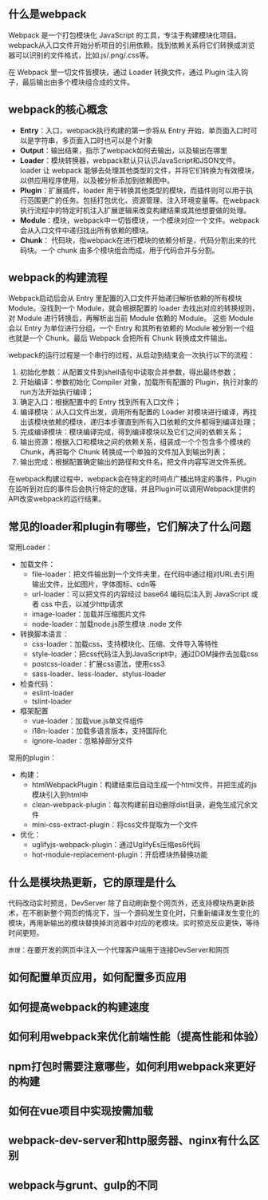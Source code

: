 ## 什么是webpack

Webpack 是一个打包模块化 JavaScript 的工具，专注于构建模块化项目。webpack从入口文件开始分析项目的引用依赖，找到依赖关系将它们转换成浏览器可以识别的文件格式，比如.js/.png/.css等。

在 Webpack 里一切文件皆模块，通过 Loader 转换文件，通过 Plugin 注入钩子，最后输出由多个模块组合成的文件。

## webpack的核心概念

- **Entry**：入口，webpack执行构建的第一步将从 Entry 开始，单页面入口时可以是字符串，多页面入口时也可以是个对象
- **Output**：输出结果，指示了webpack如何去输出，以及输出在哪里
- **Loader**：模块转换器，webpack默认只认识JavaScript和JSON文件。loader 让 webpack 能够去处理其他类型的文件，并将它们转换为有效模块，以供应用程序使用，以及被分析添加到依赖图中。 
- **Plugin**：扩展插件，loader 用于转换其他类型的模块，而插件则可以用于执行范围更广的任务。包括打包优化、资源管理、注入环境变量等。在webpack执行流程中的特定时机注入扩展逻辑来改变构建结果或其他想要做的处理。
- **Module**：模块，webpack中一切皆模块，一个模块对应一个文件。webpack 会从入口文件中递归找出所有依赖的模块。
- **Chunk**： 代码块，指webpack在进行模块的依赖分析是，代码分割出来的代码块。一个 chunk 由多个模块组合而成，用于代码合并与分割。

## webpack的构建流程

Webpack启动后会从 Entry 里配置的入口文件开始递归解析依赖的所有模块 Module。没找到一个 Module，就会根据配置的 loader 去找出对应的转换规则，对 Module 进行转换后，再解析出当前 Module 依赖的 Module。 这些 Module 会以 Entry 为单位进行分组，一个 Entry 和其所有依赖的 Module 被分到一个组也就是一个 Chunk。最后 Webpack 会把所有 Chunk 转换成文件输出。

webpack的运行过程是一个串行的过程，从启动到结束会一次执行以下的流程：
1. 初始化参数：从配置文件到shell语句中读取合并参数，得出最终参数；
2. 开始编译：参数初始化 Compiler 对象，加载所有配置的 Plugin，执行对象的run方法开始执行编译；
3. 确定入口：根据配置中的 Entry 找到所有入口文件；
4. 编译模块：从入口文件出发，调用所有配置的 Loader 对模块进行编译，再找出该模块依赖的模块，递归本步骤直到所有入口依赖的文件都得到编译处理；
5. 完成编译模块：模块编译完成，得到编译模块以及它们之间的依赖关系；
6. 输出资源：根据入口和模块之间的依赖关系，组装成一个个包含多个模块的 Chunk，再把每个 Chunk 转换成一个单独的文件加入到输出列表；
7. 输出完成：根据配置确定输出的路径和文件名，把文件内容写进文件系统。

在webpack构建过程中，webpack会在特定的时间点广播出特定的事件，Plugin在监听到对应的事件后会执行特定的逻辑，并且Plugin可以调用Webpack提供的API改变webpack的运行结果。

## 常见的loader和plugin有哪些，它们解决了什么问题

常用Loader：
- 加载文件：
  - file-loader：把文件输出到一个文件夹里，在代码中通过相对URL去引用输出文件，比如图片，字体图标、cdn等
  - url-loader：可以把文件的内容经过 base64 编码后注入到 JavaScript 或者 css 中去，以减少http请求
  - image-loader：加载并压缩图片文件
  - node-loader：加载node.js原生模块 .node 文件
- 转换脚本语言：
  - css-loader：加载css，支持模块化、压缩、文件导入等特性
  - style-loader：把css代码注入到JavaScript中，通过DOM操作去加载css
  - postcss-loader：扩展css语法，使用css3
  - sass-loader、less-loader、stylus-loader
- 检查代码：
  - eslint-loader
  - tslint-loader
- 框架配置
  - vue-loader：加载vue.js单文件组件
  - i18n-loader：加载多语言版本，支持国际化
  - ignore-loader：忽略掉部分文件

常用的plugin：
- 构建：
  - htmlWebpackPlugin：构建结束后自动生成一个html文件，并把生成的js模块引入到html中
  - clean-webpack-plugin：每次构建前自动删除dist目录，避免生成冗余文件
  - mini-css-extract-plugin：将css文件提取为一个文件
- 优化：
  - uglifyjs-webpack-plugin：通过UglifyEs压缩es6代码
  - hot-module-replacement-plugin：开启模块热替换功能
## 什么是模块热更新，它的原理是什么

代码改动实时预览，DevServer 除了自动刷新整个网页外，还支持模块热更新技术，在不刷新整个网页的情况下，当一个源码发生变化时，只重新编译发生变化的模块，再用新输出的模块替换掉浏览器中对应的老模块。实时预览反应更快，等待时间更短。

`原理`：在要开发的网页中注入一个代理客户端用于连接DevServer和网页

## 如何配置单页应用，如何配置多页应用
## 如何提高webpack的构建速度
## 如何利用webpack来优化前端性能（提高性能和体验）
## npm打包时需要注意哪些，如何利用webpack来更好的构建
## 如何在vue项目中实现按需加载
## webpack-dev-server和http服务器、nginx有什么区别
## webpack与grunt、gulp的不同